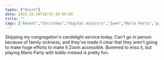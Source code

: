 ```yaml
---
types: ["micro"]
date: 2022-12-18T18:57:10-05:00
title: ""
tags: ["Advent","Christmas","digital ministry","Zoom","Mario Party","parenting"]
---
```

Skipping my congregation's candelight service today. Can't go in person because of family sickness, and they've made it clear that they aren't going to make huge efforts to make it Zoom accessible. Bummed to miss it, but playing Mario Party with kiddo instead is pretty fun.

